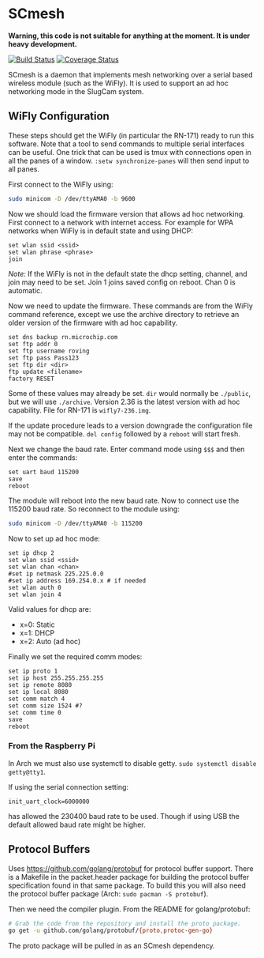 # SCmesh

**Warning, this code is not suitable for anything at the moment. It is under heavy
development.**

[![Build Status](https://travis-ci.org/SlugCam/SCmesh.svg?branch=master)](https://travis-ci.org/SlugCam/SCmesh)
[![Coverage Status](https://coveralls.io/repos/SlugCam/SCmesh/badge.svg)](https://coveralls.io/r/SlugCam/SCmesh)

SCmesh is a daemon that implements mesh networking over a serial based wireless module (such as the WiFly). It is used to support an ad hoc networking mode in the SlugCam system.

## WiFly Configuration

These steps should get the WiFly (in particular the RN-171) ready to run this software. Note that a tool to send commands to multiple serial interfaces can be useful. One trick that can be used is tmux with connections open in all the panes of a window. `:setw synchronize-panes` will then send input to all panes.

First connect to the WiFly using:

```sh
sudo minicom -D /dev/ttyAMA0 -b 9600
```


Now we should load the firmware version that allows ad hoc networking. First connect to a network with internet access. For example for WPA networks when WiFly is in default state and using DHCP:

```
set wlan ssid <ssid>
set wlan phrase <phrase>
join
```

*Note:* If the WiFly is not in the default state the dhcp setting, channel, and join may need to be set. Join 1 joins saved config on reboot. Chan 0 is automatic.

Now we need to update the firmware. These commands are from the WiFly command reference, except we use the archive directory to retrieve an older version of the firmware with ad hoc capability.

```
set dns backup rn.microchip.com
set ftp addr 0
set ftp username roving
set ftp pass Pass123
set ftp dir <dir>
ftp update <filename>
factory RESET
```

Some of these values may already be set. `dir` would normally be `./public`, but we will use `./archive`. Version 2.36 is the latest version with ad hoc capability. File for RN-171 is `wifly7-236.img`.

If the update procedure leads to a version downgrade the configuration file may not be compatible. `del config` followed by a `reboot` will start fresh.

Next we change the baud rate. Enter command mode using `$$$` and then enter the commands:

```
set uart baud 115200
save
reboot
```

The module will reboot into the new baud rate. Now to connect use the 115200 baud rate. So reconnect to the module using:

```sh
sudo minicom -D /dev/ttyAMA0 -b 115200
```

Now to set up ad hoc mode:

```
set ip dhcp 2
set wlan ssid <ssid>
set wlan chan <chan>
#set ip netmask 225.225.0.0
#set ip address 169.254.0.x # if needed
set wlan auth 0
set wlan join 4
```

Valid values for dhcp are:

- x=0: Static
- x=1: DHCP
- x=2: Auto (ad hoc)

Finally we set the required comm modes:

```
set ip proto 1
set ip host 255.255.255.255
set ip remote 8080
set ip local 8080
set comm match 4
set comm size 1524 #?
set comm time 0
save
reboot
```

### From the Raspberry Pi

In Arch we must also use systemctl to disable getty. `sudo systemctl disable getty@tty1`.

If using the serial connection setting:

```
init_uart_clock=6000000
```

has allowed the 230400 baud rate to be used. Though if using USB the default allowed baud rate might be higher.


## Protocol Buffers

Uses https://github.com/golang/protobuf for protocol buffer support. There is a Makefile in the packet.header package for building the protocol buffer specification found in that same package. To build this you will also need the protocol buffer package (Arch: `sudo pacman -S protobuf`).

Then we need the compiler plugin. From the README for golang/protobuf:

```sh
# Grab the code from the repository and install the proto package.
go get -u github.com/golang/protobuf/{proto,protoc-gen-go}
```

The proto package will be pulled in as an SCmesh dependency.
